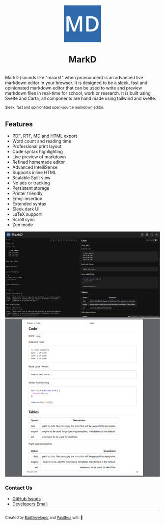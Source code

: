 <p align="center">
  <a href="https://markd.it" alt="Homepage" title="Homepage" style="display: flex; flex-direction: column; align-items: center; gap: 1em; text-decoration: none;">
    <img src="static/favicon.svg" height="120">
    <h1 align="center">MarkD</h1>
  </a>
</p>

MarkD (sounds like "maarkt" when pronounced) is an advanced live markdown editor in your browser. It
is designed to be a sleek, fast and opinionated markdown editor that can be used to write and
preview markdown files in real-time for school, work or research. It is built using Svelte and
Carta, all components are hand made using tailwind and svelte.

<sup>
  Sleek, fast and opinionated open-source markdown editor.
</sup>

## Features

- PDF, RTF, MD and HTML export
- Word count and reading time
- Professional print layout
- Code syntax highlighting
- Live preview of markdown
- Refined homemade editor
- Advanced IntelliSense
- Supports inline HTML
- Scalable Split view
- No ads or tracking
- Persistent storage
- Printer friendly
- Emoji insertion
- Extended syntax
- Sleek dark UI
- LaTeX support
- Scroll sync
- Zen mode

![Editor example](.github/editor-example.png) ![Printer preview](.github/printer-preview.png)

### Contact Us

- [GitHub Issues](https://github.com/itzCozi/markd/issues)
- [Developers Email](mailto:dev@wyzie.ru)

---

<sup>
  Created by <a href="https://github.com/itzcozi" title="BadDeveloper's github">BadDeveloper</a> and <a href="https://github.com/Pasithea0" title="Pas's github">Pasithea</a> with 💙
</sup>
